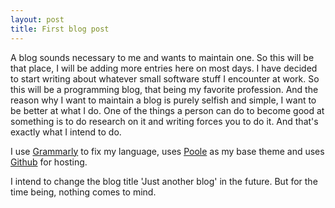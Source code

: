 ```yaml
---
layout: post
title: First blog post
---
```


A blog sounds necessary to me and wants to maintain one. So this will be that place, I will be adding more entries here on most days. I have decided to start writing about whatever small software stuff I encounter at work. So this will be a programming blog, that being my favorite profession. And the reason why I want to maintain a blog is purely selfish and simple, I want to be better at what I do. One of the things a person can do to become good at something is to do research on it and writing forces you to do it. And that's exactly what I intend to do.

I use [Grammarly](grammarly.com) to fix my language, uses [Poole](getpoole.com)  as my base theme and uses [Github](https://github.com) for hosting.

I intend to change the blog title 'Just another blog' in the future. But for the time being, nothing comes to mind.
